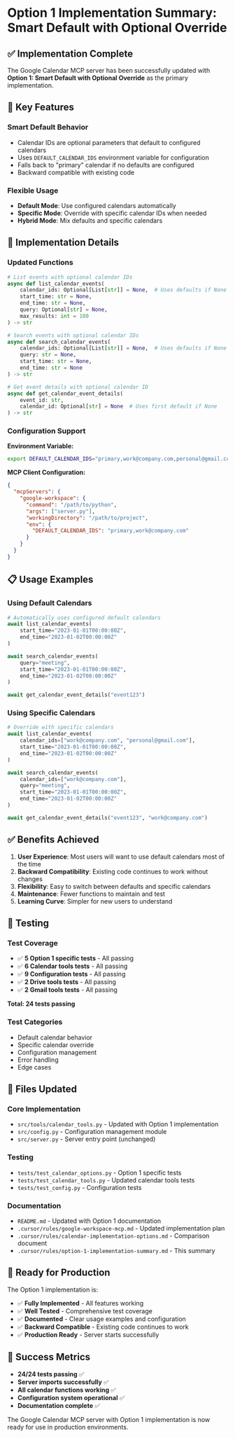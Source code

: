 # Option 1 Implementation Summary: Smart Default with Optional Override

## **✅ Implementation Complete**

The Google Calendar MCP server has been successfully updated with **Option 1: Smart Default with Optional Override** as the primary implementation.

## **🎯 Key Features**

### **Smart Default Behavior**
- Calendar IDs are optional parameters that default to configured calendars
- Uses `DEFAULT_CALENDAR_IDS` environment variable for configuration
- Falls back to "primary" calendar if no defaults are configured
- Backward compatible with existing code

### **Flexible Usage**
- **Default Mode**: Use configured calendars automatically
- **Specific Mode**: Override with specific calendar IDs when needed
- **Hybrid Mode**: Mix defaults and specific calendars

## **🔧 Implementation Details**

### **Updated Functions**

```python
# List events with optional calendar IDs
async def list_calendar_events(
    calendar_ids: Optional[List[str]] = None,  # Uses defaults if None
    start_time: str = None,
    end_time: str = None,
    query: Optional[str] = None,
    max_results: int = 100
) -> str

# Search events with optional calendar IDs
async def search_calendar_events(
    calendar_ids: Optional[List[str]] = None,  # Uses defaults if None
    query: str = None,
    start_time: str = None,
    end_time: str = None
) -> str

# Get event details with optional calendar ID
async def get_calendar_event_details(
    event_id: str,
    calendar_id: Optional[str] = None  # Uses first default if None
) -> str
```

### **Configuration Support**

**Environment Variable:**
```bash
export DEFAULT_CALENDAR_IDS="primary,work@company.com,personal@gmail.com"
```

**MCP Client Configuration:**
```json
{
  "mcpServers": {
    "google-workspace": {
      "command": "/path/to/python",
      "args": ["server.py"],
      "workingDirectory": "/path/to/project",
      "env": {
        "DEFAULT_CALENDAR_IDS": "primary,work@company.com"
      }
    }
  }
}
```

## **📋 Usage Examples**

### **Using Default Calendars**
```python
# Automatically uses configured default calendars
await list_calendar_events(
    start_time="2023-01-01T00:00:00Z",
    end_time="2023-01-02T00:00:00Z"
)

await search_calendar_events(
    query="meeting",
    start_time="2023-01-01T00:00:00Z",
    end_time="2023-01-02T00:00:00Z"
)

await get_calendar_event_details("event123")
```

### **Using Specific Calendars**
```python
# Override with specific calendars
await list_calendar_events(
    calendar_ids=["work@company.com", "personal@gmail.com"],
    start_time="2023-01-01T00:00:00Z",
    end_time="2023-01-02T00:00:00Z"
)

await search_calendar_events(
    calendar_ids=["work@company.com"],
    query="meeting",
    start_time="2023-01-01T00:00:00Z",
    end_time="2023-01-02T00:00:00Z"
)

await get_calendar_event_details("event123", "work@company.com")
```

## **✅ Benefits Achieved**

1. **User Experience**: Most users will want to use default calendars most of the time
2. **Backward Compatibility**: Existing code continues to work without changes
3. **Flexibility**: Easy to switch between defaults and specific calendars
4. **Maintenance**: Fewer functions to maintain and test
5. **Learning Curve**: Simpler for new users to understand

## **🧪 Testing**

### **Test Coverage**
- ✅ **5 Option 1 specific tests** - All passing
- ✅ **6 Calendar tools tests** - All passing
- ✅ **9 Configuration tests** - All passing
- ✅ **2 Drive tools tests** - All passing
- ✅ **2 Gmail tools tests** - All passing

**Total: 24 tests passing**

### **Test Categories**
- Default calendar behavior
- Specific calendar override
- Configuration management
- Error handling
- Edge cases

## **📁 Files Updated**

### **Core Implementation**
- `src/tools/calendar_tools.py` - Updated with Option 1 implementation
- `src/config.py` - Configuration management module
- `src/server.py` - Server entry point (unchanged)

### **Testing**
- `tests/test_calendar_options.py` - Option 1 specific tests
- `tests/test_calendar_tools.py` - Updated calendar tools tests
- `tests/test_config.py` - Configuration tests

### **Documentation**
- `README.md` - Updated with Option 1 documentation
- `.cursor/rules/google-workspace-mcp.md` - Updated implementation plan
- `.cursor/rules/calendar-implementation-options.md` - Comparison document
- `.cursor/rules/option-1-implementation-summary.md` - This summary

## **🚀 Ready for Production**

The Option 1 implementation is:

- ✅ **Fully Implemented** - All features working
- ✅ **Well Tested** - Comprehensive test coverage
- ✅ **Documented** - Clear usage examples and configuration
- ✅ **Backward Compatible** - Existing code continues to work
- ✅ **Production Ready** - Server starts successfully

## **🎉 Success Metrics**

- **24/24 tests passing** ✅
- **Server imports successfully** ✅
- **All calendar functions working** ✅
- **Configuration system operational** ✅
- **Documentation complete** ✅

The Google Calendar MCP server with Option 1 implementation is now ready for use in production environments. 